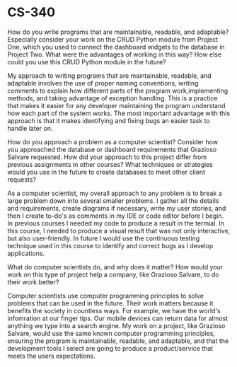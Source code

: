 # CS-340

How do you write programs that are maintainable, readable, and adaptable? Especially consider your work on the CRUD Python module from Project One, which you used to connect the dashboard widgets to the database in Project Two. What were the advantages of working in this way? How else could you use this CRUD Python module in the future?

My approach to writing programs that are maintainable, readable, and adaptable involves the use of proper naming conventions, writing comments to explain how different parts of the program work,implementing methods, and taking advantage of exception handling. This is a practice that makes it easier for any developer maintaining the program understand how each part of the system works. The most important advantage with this approach is that it makes identifying and fixing bugs an easier task to handle later on.

How do you approach a problem as a computer scientist? Consider how you approached the database or dashboard requirements that Grazioso Salvare requested. How did your approach to this project differ from previous assignments in other courses? What techniques or strategies would you use in the future to create databases to meet other client requests?

As a computer scientist, my overall approach to any problem is to break a large problem down into several smaller problems. I gather all the details and requirements, create diagrams if necessary, write my user stories, and then I create to-do's as comments in my IDE or code editor before I begin. In previous courses I needed my code to produce a result in the termial. In this course, I needed to produce a visual result that was not only interactive, but also user-friendly. In future I would use the continuous testing technique used in this course to identify and correct bugs as I develop applications.

What do computer scientists do, and why does it matter? How would your work on this type of project help a company, like Grazioso Salvare, to do their work better?

Computer scientists use computer programming principles to solve problems that can be used in the future. Their work matters because it benefits the society in countless ways. For example, we have the world's infomration at our finger tips. Our mobile devices can return data for almost anything we type into a search engine. My work on a project, like Grazioso Salvare, would use the same known computer programming principles, ensuring the program is maintainable, readable, and adaptable, and that the development tools I select are going to produce a product/service that meets the users expectations.
